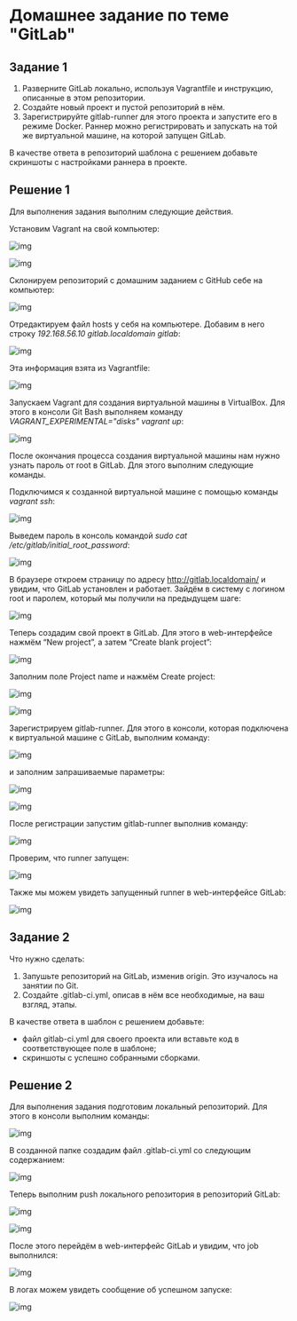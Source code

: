 
# Домашнее задание по теме "GitLab"




## Задание 1

1. Разверните GitLab локально, используя Vagrantfile и инструкцию, описанные в этом репозитории.
2. Создайте новый проект и пустой репозиторий в нём.
3. Зарегистрируйте gitlab-runner для этого проекта и запустите его в режиме Docker. Раннер можно регистрировать и запускать на той же виртуальной машине, на которой запущен GitLab.

В качестве ответа в репозиторий шаблона с решением добавьте скриншоты с настройками раннера в проекте.



## Решение 1

Для выполнения задания выполним следующие действия.

Установим Vagrant на свой компьютер:

![img](img/image1.png)

![img](img/image2.png)

Склонируем репозиторий с домашним заданием с GitHub себе на компьютер:

![img](img/image3.png)

Отредактируем файл hosts у себя на компьютере. Добавим в него строку *192.168.56.10 gitlab.localdomain gitlab*:

![img](img/image4.png)

Эта информация взята из Vagrantfile:

![img](img/image5.png)

Запускаем Vagrant для создания виртуальной машины в VirtualBox. Для этого в консоли Git Bash выполняем команду *VAGRANT_EXPERIMENTAL="disks" vagrant up*:

![img](img/image6.png)

После окончания процесса создания виртуальной машины нам нужно узнать пароль от root в GitLab.  Для этого выполним следующие команды.


Подключимся к созданной виртуальной машине с помощью команды *vagrant ssh*:

![img](img/image7.png)

Выведем пароль в консоль командой *sudo cat /etc/gitlab/initial_root_password*:

![img](img/image8.png)

В браузере откроем страницу по адресу http://gitlab.localdomain/ и увидим, что GitLab установлен и работает.
Зайдём в систему с логином root и паролем, который мы получили на предыдущем шаге:

![img](img/image9.png)

Теперь создадим свой проект в GitLab. Для этого в web-интерфейсе нажмём “New project”, а затем “Create blank project”:

![img](img/image10.png)

Заполним поле Project name и нажмём Create project:

![img](img/image11.png)

![img](img/image12.png)

Зарегистрируем gitlab-runner. Для этого в консоли, которая подключена к виртуальной машине с GitLab, выполним команду:

![img](img/image13.png)

и заполним запрашиваемые параметры:

![img](img/image14.png)

![img](img/image15.png)

После регистрации запустим gitlab-runner выполнив команду:

![img](img/image16.png)

Проверим, что runner запущен:

![img](img/image17.png)

Также мы можем увидеть запущенный runner в web-интерфейсе GitLab:

![img](img/image18.png)





## Задание 2

Что нужно сделать:

1. Запушьте репозиторий на GitLab, изменив origin. Это изучалось на занятии по Git.
2. Создайте .gitlab-ci.yml, описав в нём все необходимые, на ваш взгляд, этапы.

В качестве ответа в шаблон с решением добавьте:

* файл gitlab-ci.yml для своего проекта или вставьте код в соответствующее поле в шаблоне;
* скриншоты с успешно собранными сборками.


## Решение 2

Для выполнения задания подготовим локальный репозиторий.
Для этого в консоли выполним команды:

![img](img/image19.png)

В созданной папке создадим файл .gitlab-ci.yml со следующим содержанием:

![img](img/image20.png)

Теперь выполним push локального репозитория в репозиторий GitLab:

![img](img/image21.png)

![img](img/image22.png)

После этого перейдём в web-интерфейс GitLab и увидим, что job выполнился:

![img](img/image23.png)

В логах можем увидеть сообщение об успешном запуске:

![img](img/image24.png)

